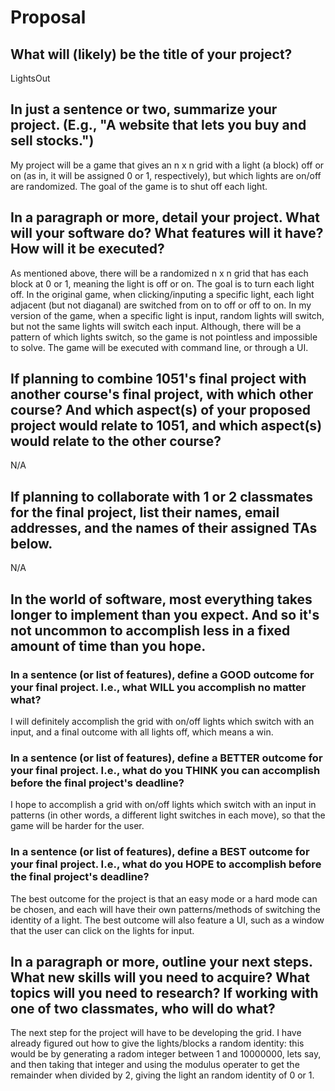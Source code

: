 # Proposal

## What will (likely) be the title of your project?

LightsOut

## In just a sentence or two, summarize your project. (E.g., "A website that lets you buy and sell stocks.")

My project will be a game that gives an n x n grid with a light (a block) off or on (as in, it will be assigned 0 or 1, respectively), but which lights are on/off are randomized. The goal of the game is to shut off each light.

## In a paragraph or more, detail your project. What will your software do? What features will it have? How will it be executed?

As mentioned above, there will be a randomized n x n grid that has each block at 0 or 1, meaning the light is off or on. The goal is to turn each light off. In the original game, when clicking/inputing a specific light, each light adjacent (but not diaganal) are switched from on to off or off to on. In my version of the game, when a specific light is input, random lights will switch, but not the same lights will switch each input. Although, there will be a pattern of which lights switch, so the game is not pointless and impossible to solve. The game will be executed with command line, or through a UI.

## If planning to combine 1051's final project with another course's final project, with which other course? And which aspect(s) of your proposed project would relate to 1051, and which aspect(s) would relate to the other course?

N/A

## If planning to collaborate with 1 or 2 classmates for the final project, list their names, email addresses, and the names of their assigned TAs below.

N/A

## In the world of software, most everything takes longer to implement than you expect. And so it's not uncommon to accomplish less in a fixed amount of time than you hope.

### In a sentence (or list of features), define a GOOD outcome for your final project. I.e., what WILL you accomplish no matter what?

I will definitely accomplish the grid with on/off lights which switch with an input, and a final outcome with all lights off, which means a win.

### In a sentence (or list of features), define a BETTER outcome for your final project. I.e., what do you THINK you can accomplish before the final project's deadline?

I hope to accomplish a grid with on/off lights which switch with an input in patterns (in other words, a different light switches in each move), so that the game will be harder for the user.

### In a sentence (or list of features), define a BEST outcome for your final project. I.e., what do you HOPE to accomplish before the final project's deadline?

The best outcome for the project is that an easy mode or a hard mode can be chosen, and each will have their own patterns/methods of switching the identity of a light. The best outcome will also feature a UI, such as a window that the user can click on the lights for input.

## In a paragraph or more, outline your next steps. What new skills will you need to acquire? What topics will you need to research? If working with one of two classmates, who will do what?

The next step for the project will have to be developing the grid. I have already figured out how to give the lights/blocks a random identity: this would be by generating a radom integer between 1 and 10000000, lets say, and then taking that integer and using the modulus operater to get the remainder when divided by 2, giving the light an random identity of 0 or 1.

